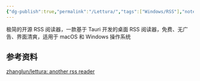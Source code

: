 ```yaml
---
{"dg-publish":true,"permalink":"/Lettura/","tags":["Windows/RSS"],"noteIcon":""}
---
```


极简的开源 RSS 阅读器，一款基于 Tauri 开发的桌面 RSS 阅读器，免费、无广告、界面清爽，适用于 macOS 和 Windows 操作系统


## 参考资料
[zhanglun/lettura: another rss reader](https://github.com/zhanglun/lettura)